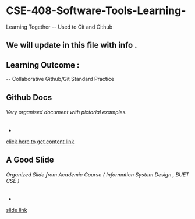 # CSE-408-Software-Tools-Learning-
Learning Together -- Used to Git and Github 

## We will update in this file with info . 

## Learning Outcome : 
-- Collaborative Github/Git Standard Practice

## Github Docs
###### Very organised document with pictorial examples.
-
[click here to get content link ](https://docs.github.com/en/get-started/quickstart/github-flow)

## A Good Slide 
###### Organized Slide from Academic Course ( Information System Design , BUET CSE )
-
[slide link](https://docs.google.com/presentation/d/1gKj30k_fpNk-U4FozyUhxcfZqWG9HTtv/edit#slide=id.p1)




